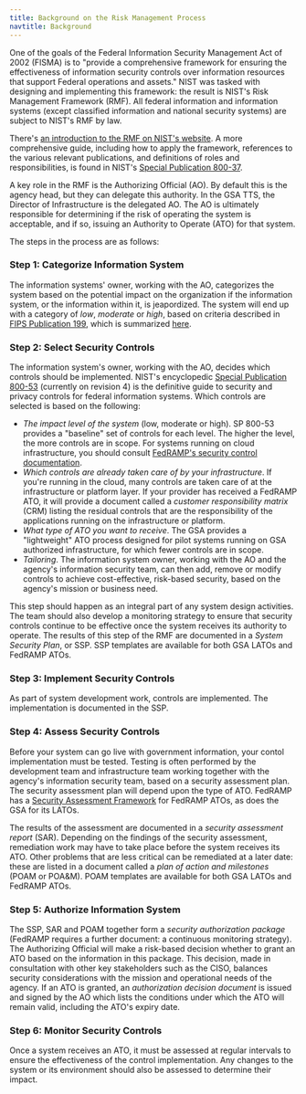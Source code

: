 ```yaml
---
title: Background on the Risk Management Process
navtitle: Background
---
```


One of the goals of the Federal Information Security Management Act of 2002 (FISMA) is to "provide a comprehensive framework for ensuring the effectiveness of information security controls over information resources that support Federal operations and assets." NIST was tasked with designing and implementing this framework: the result is NIST's Risk Management Framework (RMF). All federal information and information systems (except classified information and national security systems) are subject to NIST's RMF by law.

There's [an introduction to the RMF on NIST's website](http://csrc.nist.gov/groups/SMA/fisma/framework.html). A more comprehensive guide, including how to apply the framework, references to the various relevant publications, and definitions of roles and responsibilities, is found in NIST's [Special Publication 800-37](http://nvlpubs.nist.gov/nistpubs/SpecialPublications/NIST.SP.800-37r1.pdf).

A key role in the RMF is the Authorizing Official (AO). By default this is the agency head, but they can delegate this authority. In the GSA TTS, the Director of Infrastructure is the delegated AO. The AO is ultimately responsible for determining if the risk of operating the system is acceptable, and if so, issuing an Authority to Operate (ATO) for that system.

The steps in the process are as follows:

### Step 1: Categorize Information System

The information systems' owner, working with the AO, categorizes the system based on the potential impact on the organization if the information system, or the information within it, is jeapordized. The system will end up with a category of _low_, _moderate_ or _high_, based on criteria described in [FIPS Publication 199](http://csrc.nist.gov/publications/fips/fips199/FIPS-PUB-199-final.pdf), which is summarized [here](../categorize/).

### Step 2: Select Security Controls

The information system's owner, working with the AO, decides which controls should be implemented. NIST's encyclopedic [Special Publication 800-53](http://nvlpubs.nist.gov/nistpubs/SpecialPublications/NIST.SP.800-53r4.pdf) (currently on revision 4) is the definitive guide to security and privacy controls for federal information systems. Which controls are selected is based on the following:

* *The impact level of the system* (low, moderate or high). SP 800-53 provides a "baseline" set of controls for each level. The higher the level, the more controls are in scope. For systems running on cloud infrastructure, you should consult [FedRAMP's security control documentation](https://www.fedramp.gov/resources/documents-2016/).
* *Which controls are already taken care of by your infrastructure*. If you're running in the cloud, many controls are taken care of at the infrastructure or platform layer. If your provider has received a FedRAMP ATO, it will provide a document called a _customer responsibility matrix_ (CRM) listing the residual controls that are the responsibility of the applications running on the infrastructure or platform.
* *What type of ATO you want to receive*. The GSA provides a "lightweight" ATO process designed for pilot systems running on GSA authorized infrastructure, for which fewer controls are in scope.
* *Tailoring*. The information system owner, working with the AO and the agency's information security team, can then add, remove or modify controls to achieve cost-effective, risk-based security, based on the agency's mission or business need.

This step should happen as an integral part of any system design activities. The team should also develop a monitoring strategy to ensure that security controls continue to be effective once the system receives its authority to operate. The results of this step of the RMF are documented in a _System Security Plan_, or SSP. SSP templates are available for both GSA LATOs and FedRAMP ATOs.

### Step 3: Implement Security Controls

As part of system development work, controls are implemented. The implementation is documented in the SSP.

### Step 4: Assess Security Controls

Before your system can go live with government information, your contol implementation must be tested. Testing is often performed by the development team and infrastructure team working together with the agency's information security team, based on a security assessment plan. The security assessment plan will depend upon the type of ATO. FedRAMP has a [Security Assessment Framework](https://www.fedramp.gov/resources/documents-2016/) for FedRAMP ATOs, as does the GSA for its LATOs.

The results of the assessment are documented in a _security assessment report_ (SAR). Depending on the findings of the security assessment, remediation work may have to take place before the system receives its ATO. Other problems that are less critical can be remediated at a later date: these are listed in a document called a _plan of action and milestones_ (POAM or POA&M). POAM templates are available for both GSA LATOs and FedRAMP ATOs.

### Step 5: Authorize Information System

The SSP, SAR and POAM together form a _security authorization package_ (FedRAMP requires a further document: a continuous monitoring strategy). The Authorizing Official will make a risk-based decision whether to grant an ATO based on the information in this package. This decision, made in consultation with other key stakeholders such as the CISO, balances security considerations with the mission and operational needs of the agency. If an ATO is granted, an _authorization decision document_ is issued and signed by the AO which lists the conditions under which the ATO will remain valid, including the ATO's expiry date.

### Step 6: Monitor Security Controls

Once a system receives an ATO, it must be assessed at regular intervals to ensure the effectiveness of the control implementation. Any changes to the system or its environment should also be assessed to determine their impact.

